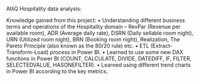 AtliQ Hospitality data analysis:

Knowledge gained from this project:
•	Understanding different business terms and operations of the Hospitality domain – RevPar (Revenue per available room), ADR (Average daily rate), DSRN (Daily sellable room night),
  URN (Utilized room night), BRN (Booking room night), Realization, The Pareto Principle (also known as the 80/20 rule) etc.
•	ETL (Extract-Transform-Load) process in Power BI.
•	Learned to use some new DAX functions in Power BI (COUNT, CALCULATE, DIVIDE, DATEDIFF, IF, FILTER, SELECTEDVALUE, HASONEFILTER).
•	Learned using different trend charts in Power BI according to the key metrics. 
